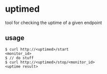 # uptimed

tool for checking the uptime of a given endpoint

## usage

```
$ curl http://<uptimed>/start
<monitor_id>
$ // do stuff
$ curl http://<uptimed>/stop/<monitor_id>
<uptime result>
```

